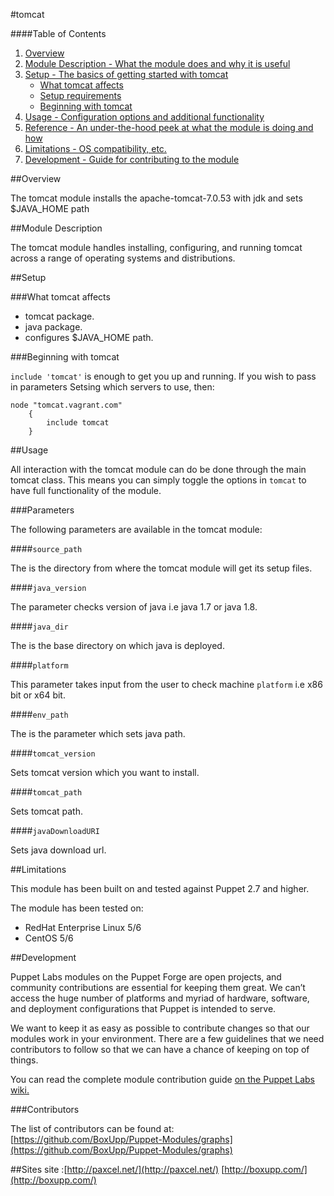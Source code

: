 #tomcat

####Table of Contents

1. [Overview](#overview)
2. [Module Description - What the module does and why it is useful](#module-description)
3. [Setup - The basics of getting started with tomcat](#setup)
    * [What tomcat affects](#what-tomcat-affects)
    * [Setup requirements](#setup-requirements)
    * [Beginning with tomcat](#beginning-with-tomcat)
4. [Usage - Configuration options and additional functionality](#usage)
5. [Reference - An under-the-hood peek at what the module is doing and how](#reference)
5. [Limitations - OS compatibility, etc.](#limitations)
6. [Development - Guide for contributing to the module](#development)

##Overview

The tomcat module installs the apache-tomcat-7.0.53 with jdk and sets $JAVA_HOME path

##Module Description

The tomcat module handles installing, configuring, and running tomcat across a range of operating systems and distributions.

##Setup

###What tomcat affects

* tomcat package.
* java package.
* configures $JAVA_HOME path.

###Beginning with tomcat

`include 'tomcat'` is enough to get you up and running.  If you wish to pass in
parameters Setsing which servers to use, then:

```puppet
node "tomcat.vagrant.com" 
    {
        include tomcat 
    }
```

##Usage

All interaction with the tomcat module can do be done through the main tomcat class.
This means you can simply toggle the options in `tomcat` to have full functionality of the module.


###Parameters

The following parameters are available in the tomcat module:

####`source_path`

The is the directory from  where the tomcat module will get its setup files.

####`java_version`

The parameter checks version of java i.e java 1.7  or java 1.8.

####`java_dir`

The is the base directory on which java is deployed.

####`platform`

This parameter takes input from the user to check machine `platform` i.e x86 bit or x64 bit.

####`env_path`

The is the parameter which sets java path.

####`tomcat_version`

Sets tomcat version which you want to install.

####`tomcat_path`

Sets tomcat path.

####`javaDownloadURI`

Sets java download url.



##Limitations

This module has been built on and tested against Puppet 2.7 and higher.

The module has been tested on:

* RedHat Enterprise Linux 5/6
* CentOS 5/6


##Development

Puppet Labs modules on the Puppet Forge are open projects, and community
contributions are essential for keeping them great. We can’t access the
huge number of platforms and myriad of hardware, software, and deployment
configurations that Puppet is intended to serve.

We want to keep it as easy as possible to contribute changes so that our
modules work in your environment. There are a few guidelines that we need
contributors to follow so that we can have a chance of keeping on top of things.

You can read the complete module contribution guide [on the Puppet Labs wiki.](http://projects.puppetlabs.com/projects/module-site/wiki/Module_contributing)

###Contributors

The list of contributors can be found at: [https://github.com/BoxUpp/Puppet-Modules/graphs](https://github.com/BoxUpp/Puppet-Modules/graphs)

##Sites
site :[http://paxcel.net/](http://paxcel.net/) 
      [http://boxupp.com/](http://boxupp.com/)
